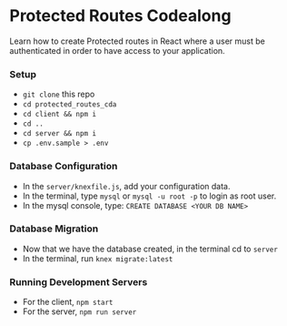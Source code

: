 # Protected Routes Codealong

Learn how to create Protected routes in React where a user must be authenticated in order to have access to your application.

### Setup
- `git clone` this repo
- `cd protected_routes_cda`
- `cd client && npm i`
- `cd ..`
- `cd server && npm i`
- `cp .env.sample > .env`

### Database Configuration
- In the `server/knexfile.js`, add your configuration data.
- In the terminal, type `mysql` or `mysql -u root -p` to login as root user.
- In the mysql console, type: `CREATE DATABASE <YOUR DB NAME>`

### Database Migration
- Now that we have the database created, in the terminal cd to `server`
- In the terminal, run `knex migrate:latest`


### Running Development Servers
- For the client, `npm start` 
- For the server, `npm run server`